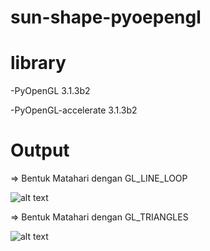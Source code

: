 # sun-shape-pyoepengl

# library 
-PyOpenGL                                    3.1.3b2

-PyOpenGL-accelerate                          3.1.3b2

# Output

=> Bentuk Matahari dengan GL_LINE_LOOP

![alt text](https://github.com/renoagilsaputra/sun-shape-pyopengl/blob/master/output/line_loop.png "line_loop")


=> Bentuk Matahari dengan GL_TRIANGLES

![alt text](https://github.com/renoagilsaputra/sun-shape-pyopengl/blob/master/output/triangles.png "triangles")